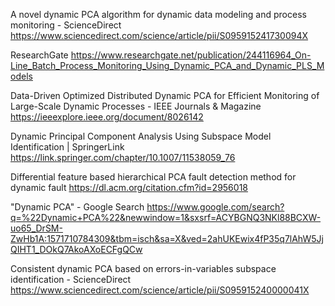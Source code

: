 

A novel dynamic PCA algorithm for dynamic data modeling and process monitoring - ScienceDirect
https://www.sciencedirect.com/science/article/pii/S095915241730094X

ResearchGate
https://www.researchgate.net/publication/244116964_On-Line_Batch_Process_Monitoring_Using_Dynamic_PCA_and_Dynamic_PLS_Models

Data-Driven Optimized Distributed Dynamic PCA for Efficient Monitoring of Large-Scale Dynamic Processes - IEEE Journals & Magazine
https://ieeexplore.ieee.org/document/8026142

Dynamic Principal Component Analysis Using Subspace Model Identification | SpringerLink
https://link.springer.com/chapter/10.1007/11538059_76

Differential feature based hierarchical PCA fault detection method for dynamic fault
https://dl.acm.org/citation.cfm?id=2956018

"Dynamic PCA" - Google Search
https://www.google.com/search?q=%22Dynamic+PCA%22&newwindow=1&sxsrf=ACYBGNQ3NKl88BCXW-uo65_DrSM-ZwHb1A:1571710784309&tbm=isch&sa=X&ved=2ahUKEwix4fP35q7lAhW5JjQIHT1_DOkQ7AkoAXoECFgQCw

Consistent dynamic PCA based on errors-in-variables subspace identification - ScienceDirect
https://www.sciencedirect.com/science/article/pii/S095915240000041X

